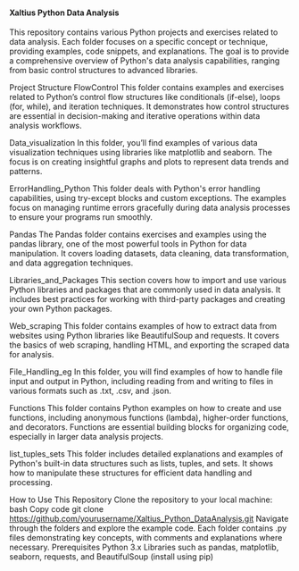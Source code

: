 #### Xaltius Python Data Analysis
This repository contains various Python projects and exercises related to data analysis. Each folder focuses on a specific concept or technique, providing examples, code snippets, and explanations. The goal is to provide a comprehensive overview of Python's data analysis capabilities, ranging from basic control structures to advanced libraries.

Project Structure
FlowControl
This folder contains examples and exercises related to Python’s control flow structures like conditionals (if-else), loops (for, while), and iteration techniques. It demonstrates how control structures are essential in decision-making and iterative operations within data analysis workflows.

Data_visualization
In this folder, you’ll find examples of various data visualization techniques using libraries like matplotlib and seaborn. The focus is on creating insightful graphs and plots to represent data trends and patterns.

ErrorHandling_Python
This folder deals with Python's error handling capabilities, using try-except blocks and custom exceptions. The examples focus on managing runtime errors gracefully during data analysis processes to ensure your programs run smoothly.

Pandas
The Pandas folder contains exercises and examples using the pandas library, one of the most powerful tools in Python for data manipulation. It covers loading datasets, data cleaning, data transformation, and data aggregation techniques.

Libraries_and_Packages
This section covers how to import and use various Python libraries and packages that are commonly used in data analysis. It includes best practices for working with third-party packages and creating your own Python packages.

Web_scraping
This folder contains examples of how to extract data from websites using Python libraries like BeautifulSoup and requests. It covers the basics of web scraping, handling HTML, and exporting the scraped data for analysis.

File_Handling_eg
In this folder, you will find examples of how to handle file input and output in Python, including reading from and writing to files in various formats such as .txt, .csv, and .json.

Functions
This folder contains Python examples on how to create and use functions, including anonymous functions (lambda), higher-order functions, and decorators. Functions are essential building blocks for organizing code, especially in larger data analysis projects.

list_tuples_sets
This folder includes detailed explanations and examples of Python's built-in data structures such as lists, tuples, and sets. It shows how to manipulate these structures for efficient data handling and processing.

How to Use This Repository
Clone the repository to your local machine:
bash
Copy code
git clone https://github.com/yourusername/Xaltius_Python_DataAnalysis.git
Navigate through the folders and explore the example code. Each folder contains .py files demonstrating key concepts, with comments and explanations where necessary.
Prerequisites
Python 3.x
Libraries such as pandas, matplotlib, seaborn, requests, and BeautifulSoup (install using pip)
